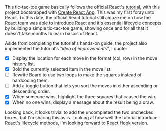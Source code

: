 This tic-tac-toe game basically follows the official React's [tutorial](https://reactjs.org/tutorial/tutorial.html), with this project bootsrapped with [Create React App](https://github.com/facebook/create-react-app). This was my first foray unto React. To this date, the official React tutorial still amaze me on how the React team was able to introduce React and it's essential lifecycle concepts by building a simple tic-tac-toe game, showing once and for all that it doesn't take months to learn basics of React. 

Aside from completing the tutorial's hands-on guide, the project also implemented the tutorial's _"idea of improvements"_, I quote:
- [x] Display the location for each move in the format (col, row) in the move history list.
- [x] Bold the currently selected item in the move list.
- [ ] Rewrite Board to use two loops to make the squares instead of hardcoding them.
- [ ] Add a toggle button that lets you sort the moves in either ascending or descending order.
- [x] When someone wins, highlight the three squares that caused the win.
- [x] When no one wins, display a message about the result being a draw.

Looking back, it looks trivial to add the uncompleted the two unchecked boxes, but I'm sharing this as is. Looking at how well the tutorial introduce React's lifecycle methods, I'm looking forward to [React Hook](https://reactjs.org/docs/hooks-intro.html) version. 